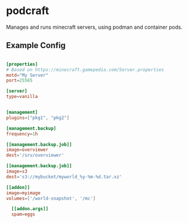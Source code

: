 podcraft
========

Manages and runs minecraft servers, using podman and container pods.


Example Config
--------------

```toml

[properties]
# Based on https://minecraft.gamepedia.com/Server.properties
motd="My Server"
port=25565

[server]
type=vanilla


[management]
plugins=["pkg1", "pkg2"]

[management.backup]
frequency=1h

[[management.backup.job]]
image=overviewer
dest='/srv/overviewer'

[[management.backup.job]]
image=s3
dest='s3://mybucket/myworld_%y-%m-%d.tar.xz'

[[addon]]
image=myimage
volumes=['/world-snapshot', '/mc']

  [[addon.args]]
  spam=eggs
```
